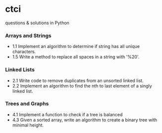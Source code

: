 # ctci

questions & solutions in Python

### Arrays and Strings

* 1.1 Implement an algorithm to determine if string has all unique characters.
* 1.5 Write a method to replace all spaces in a string with '%20'.

### Linked Lists

* 2.1 Write code to remove duplicates from an unsorted linked list.
* 2.2 Implement an algorithm to find the nth to last element of a singly linked list.

### Trees and Graphs

* 4.1 Implement a function to check if a tree is balanced
* 4.3 Given a sorted array, write an algorithm to create a binary tree with minimal height.

